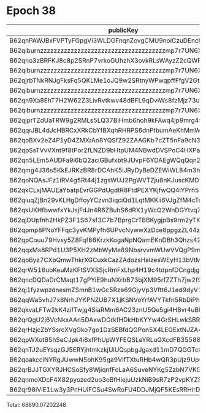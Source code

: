 # Epoch 38

| publicKey                                               | amount         | fee       | amountMina      | feeMina |
|---------------------------------------------------------|----------------|-----------|-----------------|---------|
| B62qnPAWJBxFVPTyFGpgVi3WLDGFnqnZovgCMU9noiCzuDEnckH18ZA | 25456818078315 | 100000000 | 25456.818078315 | 0.1     |
| B62qiburnzzzzzzzzzzzzzzzzzzzzzzzzzzzzzzzzzzzzzmp7r7UN6X | 25456818078314 | 100000000 | 25456.818078314 | 0.1     |
| B62qno3zBRFKJ8c8p2SRnP7vrkoGUhzhX3ovkRLsWAyzZ2cQWRovcdr | 3278002634218  | 100000000 | 3278.002634218  | 0.1     |
| B62qiburnzzzzzzzzzzzzzzzzzzzzzzzzzzzzzzzzzzzzzmp7r7UN6X | 3278002634218  | 100000000 | 3278.002634218  | 0.1     |
| B62qjrbTNkRNJgFksFq5QKLMe1oJQ9w2SRtnyWPwqpffFfgV2GtubWF | 2701705396283  | 100000000 | 2701.705396283  | 0.1     |
| B62qiburnzzzzzzzzzzzzzzzzzzzzzzzzzzzzzzzzzzzzzmp7r7UN6X | 2701705396282  | 100000000 | 2701.705396282  | 0.1     |
| B62qn9Xa8EhT7H2W62Z3LivRvtkwv48dBFL9qDviWs8fzMjz73upbmW | 1196469189795  | 100000000 | 1196.469189795  | 0.1     |
| B62qiburnzzzzzzzzzzzzzzzzzzzzzzzzzzzzzzzzzzzzzmp7r7UN6X | 1196469189795  | 100000000 | 1196.469189795  | 0.1     |
| B62qjprTZdUaTRW9g2RMLs5LQ37BiHmb6hoh9kFAwq4jp9mrg4fLJvK | 929748968257   | 100000000 | 929.748968257   | 0.1     |
| B62qqrJBL4dJcHBRCxXRkCbYfBXqhRHRPS6dnPtbumAeKhMmWzQ3c4b | 929748959260   | 100000000 | 929.74895926    | 0.1     |
| B62qoBXv2eZ4P1yD4ZMXrAo8YQSfZ92ZAAGKb7cZT5nFa9cN33YD2ff | 865773681323   | 100000000 | 865.773681323   | 0.1     |
| B62qpSsTVvVXnt9f8tPor2fLNZD9bHtpUM4NBwdDVSPoC4HXPaHREyQ | 342829977889   | 100000000 | 342.829977889   | 0.1     |
| B62qn5LEm5AUDFa9i6bQ2aciGBufxbt9JUvpF6YDAEgWQqQqn2MSnr7 | 188179818049   | 100000000 | 188.179818049   | 0.1     |
| B62qmg4J36s5KkEJRKzBR8rDCAhK5iJRyDyBeDZEWiWL84m3hGHwY1o | 143600206911   | 100000000 | 143.600206911   | 0.1     |
| B62qoNQAsJFz1iRV4g5Rt44j1zgsWUJ2PgWVTZju8nKJuscKMDsJbNw | 92565381684    | 100000000 | 92.565381684    | 0.1     |
| B62qkCLxjMAUEaYbatpEvrGGPdUgdtR8FtdPEXYKjfwQQ4iYPrh53Yn | 52376351397    | 100000000 | 52.376351397    | 0.1     |
| B62qiuqZjBn29vKLHgDffoyYCzvn3iqciQd1LqtMKKii6VJgZfM4cTm | 21770484412    | 100000000 | 21.770484412    | 0.1     |
| B62qkUKHfbwwfxYkJsjFdJn4R6ZBuhS6dRX1yWcQ2WnDGYtvq74jE4Y | 19522230744    | 100000000 | 19.522230744    | 0.1     |
| B62qjDUpfnh2HkPZ3F1S67sf3C7b7BprgCrTBBKygjpBs9rm2yTK6fb | 17414445391    | 100000000 | 17.414445391    | 0.1     |
| B62qpmp8PNoYFFqc3yvKMPyfh6UPvcNywwXzDce8ppgzZL44z2gSWL2 | 4731382971     | 100000000 | 4.731382971     | 0.1     |
| B62qpCouu79Hvxy5Z8Fqf86KrzkKogaNpNQamEKnDBh3Qhzs42ZAZVE | 4467811502     | 100000000 | 4.467811502     | 0.1     |
| B62qqxMs8RPd1U3P5XH2zMbWyMe89NbsrvvmWUwVVQgP9mNwZFVAGAx | 3403015300     | 100000000 | 3.4030153       | 0.1     |
| B62qoByz7CXbQmwThkrXGCuxkCazZAdozsHaizesWEyH13bVtMrgBcE | 1514910603     | 100000000 | 1.514910603     | 0.1     |
| B62qrW516ubKeuMzKFtSVXSSjcRmFxLhp4H19c4tdpnfDCngdjgJpZG | 1204456482     | 100000000 | 1.204456482     | 0.1     |
| B62qncDQDaDrCMaqt17gPYiE9huNXrbB73bjXM95rfZZTh7jw2f9EvR | 848049556      | 100000000 | 0.848049556     | 0.1     |
| B62qj1fyzwpzdnesmZSmnB1wGc5Rze69GjyVp3Vftt6J1ed9dyV1BT9 | 273436499      | 100000000 | 0.273436499     | 0.1     |
| B62qqWa5vhJ7x8NrhJYKPNZUB7X1jKSNVoYrfAVYTkfn5RbDiPhxEiz | 202345815      | 100000000 | 0.202345815     | 0.1     |
| B62qkvaLFTw2kK4zifTwjg4SiaRMm6AC23znU5Qe5gi4HBvr4uBLEQu | 90704635       | 100000000 | 0.090704635     | 0.1     |
| B62qrQgU2j6VcNkxAAn5DAxwDGrkfHDkHbKYYw4GrSHLwkSBR5TY6sw | 77274095       | 100000000 | 0.077274095     | 0.1     |
| B62qrHzjcZbYSsrcXVgGko7go1DzSEBfdQGPon5X4LEGExtNJZA4ECj | 45845194       | 100000000 | 0.045845194     | 0.1     |
| B62qpWXotB5hSeCJpk4i8xfPhUpWYFEQSLeYRLuGXcdFB35588y6tD3 | 35270731       | 100000000 | 0.035270731     | 0.1     |
| B62qnTJ2uEYsqzGJ5ERYjhtmkzkjUiUQspbgJgaxd11mD7QGGTcCrNU | 31645862       | 100000000 | 0.031645862     | 0.1     |
| B62qoakcciNYRgJUwwN5bhK95ga9VifTXtuRHb4wQR3pUjz9UpQmZx3 | 22801302       | 100000000 | 0.022801302     | 0.1     |
| B62qrBJJTGXYRJHCSoSfy8WjiqnfFoLaA6SuveNYKg5ZzbN7VKGidbt | 1490835        | 100000000 | 0.001490835     | 0.1     |
| B62qnmoXDcF4X82pyozed2uo3oBfHiejuUzkNiB9sR7zP2vpKYZSrKf | 430036         | 100000000 | 0.000430036     | 0.1     |
| B62qr98iViE1Lw3y3PnHUiFCSu4SwRoFU4DDJMjQF5KEsRRHirDDqDt | 48533          | 100000000 | 0.000048533     | 0.1     |

Total: 68890.07202248
